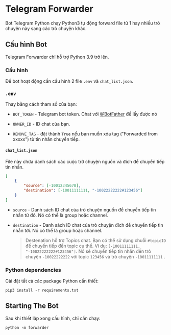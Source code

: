 # Telegram Forwarder

Bot Telegram Python chạy Python3 tự động forward file từ 1 hay nhiều trò chuyện này sang các trò chuyện khác.

## Cấu hình Bot

Telegram Forwarder chỉ hỗ trợ Python 3.9 trở lên.

### Cấu hình

Để bot hoạt động cần cấu hình 2 file `.env` và `chat_list.json`.

### `.env`

Thay bằng cách tham số của bạn:

-   `BOT_TOKEN` - Telegram bot token. Chat với [@BotFather](https://t.me/BotFather) để lấy được nó

-   `OWNER_ID` - ID chat của bạn.

-   `REMOVE_TAG` - đặt thành `True` nếu bạn muốn xóa tag ("Forwarded from xxxxx") từ tin nhắn chuyển tiếp.

#### `chat_list.json`

File này chứa danh sách các cuộc trờ chuyện nguồn và đích để chuyển tiếp tin nhắn.

```json
[
    {
        "source": [-10012345678],
        "destination": [-10011111111, "-10022222222#123456"]
    }
]
```

-   `source` - Danh sách ID chat của trò chuyện nguồn để chuyển tiếp tin nhắn từ đó. Nó có thể là group hoặc channel.

-   `destination` - Danh sách ID chat của trò chuyện đích để chuyển tiếp tin nhắn tới. Nó có thể là group hoặc channel.
    > Destenation hỗ trợ Topics chat. Bạn có thể sử dụng chuỗi `#topicID` để chuyển tiếp đến topic cụ thể. Ví dụ: `[-10011111111, "-10022222222#123456"]`. Nó sẽ chuyển tiếp tin nhắn đến trò chuyện `-10022222222` với topic `123456` và trò chuyện `-10011111111` .

### Python dependencies

Cài đặt tất cả các package Python cần thiết:

```shell
pip3 install -r requirements.txt
```

## Starting The Bot

Sau khi thiết lập xong cấu hình, chỉ cần chạy:

```shell
python -m forwarder
```



